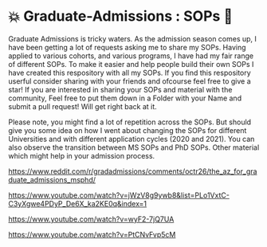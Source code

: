 # :boom: Graduate-Admissions : SOPs :orange_book:

Graduate Admissions is tricky waters. As the admission season comes up, I have been getting a lot of requests asking me to share my SOPs. Having applied to various cohorts, and various programs, I have had my fair range of different SOPs. To make it easier and help people build their own SOPs I have created this respository with all my SOPs. If you find this respository userful consider sharing with your friends and ofcourse feel free to give a star! If you are interested in sharing your SOPs and material with the community, Feel free to put them down in a Folder with your Name and submit a pull request! Will get right back at it.

Please note, you might find a lot of repetition across the SOPs. But should give you some idea on how I went about changing the SOPs for different Universities and with different application cycles (2020 and 2021). You can also observe the transition between MS SOPs and PhD SOPs. Other material which might help in your admission process.


https://www.reddit.com/r/gradadmissions/comments/octr26/the_az_for_graduate_admissions_msphd/

https://www.youtube.com/watch?v=jWzV8g9ywb8&list=PLo1VxtC-C3yXgwe4PDyP_De6X_ka2KE0q&index=1

https://www.youtube.com/watch?v=wyF2-7jQ7UA

https://www.youtube.com/watch?v=PtCNvFvp5cM
